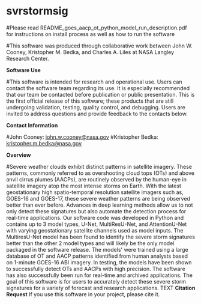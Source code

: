 # svrstormsig
#Please read README_goes_aacp_ot_python_model_run_description.pdf for instructions on install process as well as how to run the software

#This software was produced through collaborative work between John W. Cooney, Kristopher M. Bedka, and Charles A. Liles at NASA Langley Research Center.

**Software Use**

#This software is intended for research and operational use. Users can contact the software team regarding its use. It is especially recommended that our team be contacted before publication or public presentation. This is the first official release of this software; these products that are still undergoing validation, testing, quality control, and debugging. Users are invited to address questions and provide feedback to the contacts below.

**Contact Information**

#John Cooney: john.w.cooney@nasa.gov
#Kristopher Bedka: kristopher.m.bedka@nasa.gov

**Overview**

#Severe weather clouds exhibit distinct patterns in satellite imagery. These patterns, commonly referred to as overshooting cloud tops (OTs) and above anvil cirrus plumes (AACPs), are routinely observed by the human-eye in satellite imagery atop the most intense storms on Earth. With the latest geostationary high spatio-temporal resolution satellite imagers such as, GOES-16 and GOES-17, these severe weather patterns are being observed better than ever before. Advances in deep learning methods allow us to not only detect these signatures but also automate the detection process for real-time applications. Our software code was developed in Python and contains up to 3 model types, U-Net, MultiResU-Net, and AttentionU-Net with varying geostationary satellite channels used as model inputs. The MultiresU-Net model has been found to identify the severe storm signatures better than the other 2 model types and will likely be the only model packaged in the software release. The models' were trained using a large database of OT and AACP patterns identified from human analysts based on 1-minute GOES-16 ABI imagery. In testing, the models have been shown to successfully detect OTs and AACPs with high precision. The software has also successfully been run for real-time and archived applications. The goal of this software is for users to accurately detect these severe storm signatures for a variety of forecast and research applications.
TEXT
**Citation Request**
If you use this software in your project, please cite it.
